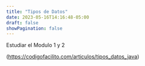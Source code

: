 ```yaml
---
title: "Tipos de Datos"
date: 2023-05-16T14:16:48-05:00
draft: false
showPagination: false
---
```


Estudiar el Modulo 1 y 2

(https://codigofacilito.com/articulos/tipos_datos_java)